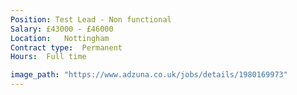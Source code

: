 ```yaml
---
Position: Test Lead - Non functional
Salary:	£43000 - £46000
Location:	Nottingham
Contract type:	Permanent
Hours:	Full time

image_path: "https://www.adzuna.co.uk/jobs/details/1980169973"
---
```

